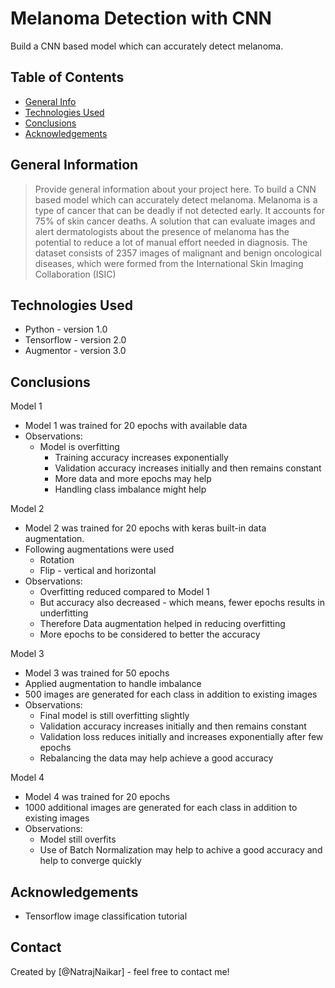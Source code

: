 # Melanoma Detection with CNN
Build a CNN based model which can accurately detect melanoma.


## Table of Contents
* [General Info](#general-information)
* [Technologies Used](#technologies-used)
* [Conclusions](#conclusions)
* [Acknowledgements](#acknowledgements)


## General Information
>Provide general information about your project here.
>To build a CNN based model which can accurately detect melanoma.
>Melanoma is a type of cancer that can be deadly if not detected early. It accounts for 75% of skin cancer deaths.
>A solution that can evaluate images and alert dermatologists about the presence of melanoma has the potential to reduce a lot of manual effort needed in    diagnosis.
> The dataset consists of 2357 images of malignant and benign oncological diseases, which were formed from the International Skin Imaging Collaboration (ISIC)


## Technologies Used
- Python - version 1.0
- Tensorflow - version 2.0
- Augmentor - version 3.0


## Conclusions
Model 1
- Model 1 was trained for 20 epochs with available data
- Observations:
    - Model is overfitting
        - Training accuracy increases exponentially
        - Validation accuracy increases initially and then remains constant
        - More data and more epochs may help
        - Handling class imbalance might help


Model 2
- Model 2 was trained for 20 epochs with keras built-in data augmentation.
- Following augmentations were used
   - Rotation
   - Flip - vertical and horizontal
- Observations:
   - Overfitting reduced compared to Model 1
   - But accuracy also decreased - which means, fewer epochs results in underfitting
   - Therefore Data augmentation helped in reducing overfitting
   - More epochs to be considered to better the accuracy


Model 3
- Model 3 was trained for 50 epochs
- Applied augmentation to handle imbalance
- 500 images are generated for each class in addition to existing images
- Observations:
  - Final model is still overfitting slightly
  - Validation accuracy increases initially and then remains constant
  - Validation loss reduces initially and increases exponentially after few epochs
  - Rebalancing the data may help achieve a good accuracy 

Model 4
- Model 4 was trained for 20 epochs
- 1000 additional images are generated for each class in addition to existing images
- Observations:
  - Model still overfits
  - Use of Batch Normalization may help to achive a good accuracy and help to converge quickly


## Acknowledgements
- Tensorflow image classification tutorial


## Contact
Created by [@NatrajNaikar] - feel free to contact me!
